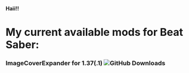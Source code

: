 **Haii!!**



# My current available mods for Beat Saber:


### ImageCoverExpander for 1.37(.1)     ![GitHub Downloads](https://img.shields.io/github/downloads/vcmikuu/ImageCoverExpander/total)
